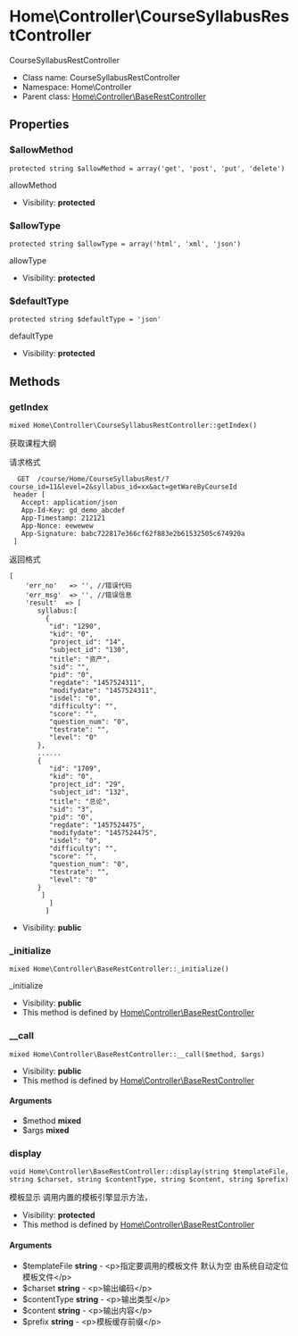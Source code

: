 Home\Controller\CourseSyllabusRestController
===============

CourseSyllabusRestController




* Class name: CourseSyllabusRestController
* Namespace: Home\Controller
* Parent class: [Home\Controller\BaseRestController](Home-Controller-BaseRestController.md)





Properties
----------


### $allowMethod

    protected string $allowMethod = array('get', 'post', 'put', 'delete')

allowMethod



* Visibility: **protected**


### $allowType

    protected string $allowType = array('html', 'xml', 'json')

allowType



* Visibility: **protected**


### $defaultType

    protected string $defaultType = 'json'

defaultType



* Visibility: **protected**


Methods
-------


### getIndex

    mixed Home\Controller\CourseSyllabusRestController::getIndex()

获取课程大纲

请求格式
```
  GET  /course/Home/CourseSyllabusRest/?course_id=11&level=2&syllabus_id=xx&act=getWareByCourseId
 header [
   Accept: application/json
   App-Id-Key: gd_demo_abcdef
   App-Timestamp: 212121
   App-Nonce: eewewew
   App-Signature: babc722817e366cf62f883e2b61532505c674920a
 ]
```
返回格式
```
[
    'err_no'   => '', //错误代码
    'err_msg'  => '', //错误信息
    'result'  => [
       syllabus:[
         {
          "id": "1290",
          "kid": "0",
          "project_id": "14",
          "subject_id": "130",
          "title": "资产",
          "sid": "",
          "pid": "0",
          "regdate": "1457524311",
          "modifydate": "1457524311",
          "isdel": "0",
          "difficulty": "",
          "score": "",
          "question_num": "0",
          "testrate": "",
          "level": "0"
       },
       ......
       {
          "id": "1709",
          "kid": "0",
          "project_id": "29",
          "subject_id": "132",
          "title": "总论",
          "sid": "3",
          "pid": "0",
          "regdate": "1457524475",
          "modifydate": "1457524475",
          "isdel": "0",
          "difficulty": "",
          "score": "",
          "question_num": "0",
          "testrate": "",
          "level": "0"
       }
        ]
          ]
         ]
```

* Visibility: **public**




### _initialize

    mixed Home\Controller\BaseRestController::_initialize()

_initialize



* Visibility: **public**
* This method is defined by [Home\Controller\BaseRestController](Home-Controller-BaseRestController.md)




### __call

    mixed Home\Controller\BaseRestController::__call($method, $args)





* Visibility: **public**
* This method is defined by [Home\Controller\BaseRestController](Home-Controller-BaseRestController.md)


#### Arguments
* $method **mixed**
* $args **mixed**



### display

    void Home\Controller\BaseRestController::display(string $templateFile, string $charset, string $contentType, string $content, string $prefix)

模板显示 调用内置的模板引擎显示方法，



* Visibility: **protected**
* This method is defined by [Home\Controller\BaseRestController](Home-Controller-BaseRestController.md)


#### Arguments
* $templateFile **string** - &lt;p&gt;指定要调用的模板文件
默认为空 由系统自动定位模板文件&lt;/p&gt;
* $charset **string** - &lt;p&gt;输出编码&lt;/p&gt;
* $contentType **string** - &lt;p&gt;输出类型&lt;/p&gt;
* $content **string** - &lt;p&gt;输出内容&lt;/p&gt;
* $prefix **string** - &lt;p&gt;模板缓存前缀&lt;/p&gt;


